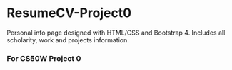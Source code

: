 # ResumeCV-Project0
Personal info page designed with HTML/CSS and Bootstrap 4. Includes all scholarity, work and projects information.
### For CS50W Project 0

